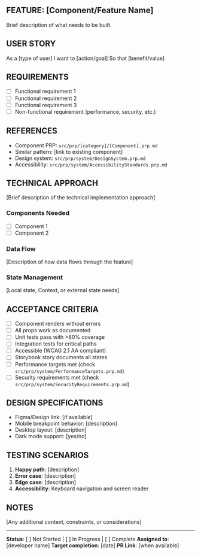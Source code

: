 ## FEATURE: [Component/Feature Name]

Brief description of what needs to be built.

## USER STORY
As a [type of user]
I want to [action/goal]
So that [benefit/value]

## REQUIREMENTS
- [ ] Functional requirement 1
- [ ] Functional requirement 2
- [ ] Functional requirement 3
- [ ] Non-functional requirement (performance, security, etc.)

## REFERENCES
- Component PRP: `src/prp/[category]/[Component].prp.md`
- Similar pattern: [link to existing component]
- Design system: `src/prp/system/DesignSystem.prp.md`
- Accessibility: `src/prp/system/AccessibilityStandards.prp.md`

## TECHNICAL APPROACH
[Brief description of the technical implementation approach]

### Components Needed
- [ ] Component 1
- [ ] Component 2

### Data Flow
[Description of how data flows through the feature]

### State Management
[Local state, Context, or external state needs]

## ACCEPTANCE CRITERIA
- [ ] Component renders without errors
- [ ] All props work as documented
- [ ] Unit tests pass with >80% coverage
- [ ] Integration tests for critical paths
- [ ] Accessible (WCAG 2.1 AA compliant)
- [ ] Storybook story documents all states
- [ ] Performance targets met (check `src/prp/system/PerformanceTargets.prp.md`)
- [ ] Security requirements met (check `src/prp/system/SecurityRequirements.prp.md`)

## DESIGN SPECIFICATIONS
- Figma/Design link: [if available]
- Mobile breakpoint behavior: [description]
- Desktop layout: [description]
- Dark mode support: [yes/no]

## TESTING SCENARIOS
1. **Happy path**: [description]
2. **Error case**: [description]
3. **Edge case**: [description]
4. **Accessibility**: Keyboard navigation and screen reader

## NOTES
[Any additional context, constraints, or considerations]

---
**Status**: [ ] Not Started | [ ] In Progress | [ ] Complete
**Assigned to**: [developer name]
**Target completion**: [date]
**PR Link**: [when available]